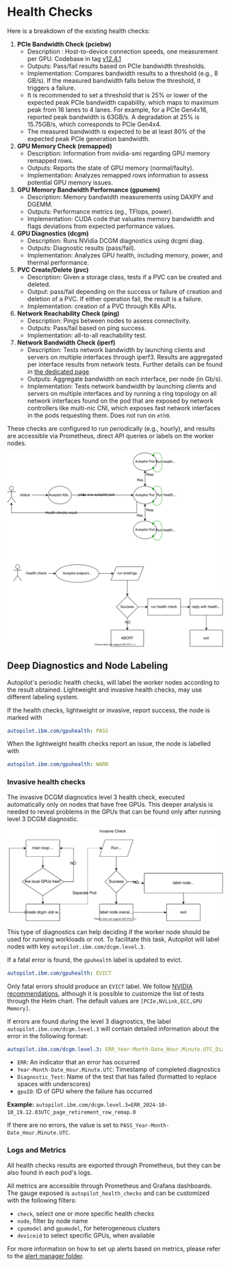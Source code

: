 # Health Checks

Here is a breakdown of the existing health checks:

1. **PCIe Bandwidth Check (pciebw)**
    - Description  : Host-to-device connection speeds, one measurement per GPU. Codebase in tag [v12.4.1](https://github.com/NVIDIA/cuda-samples/tree/master/Samples/1_Utilities/bandwidthTest)
    - Outputs: Pass/fail results based on PCIe bandwidth thresholds.
    - Implementation: Compares bandwidth results to a threshold (e.g., 8 GB/s). If the measured bandwidth falls below the threshold, it triggers a failure.
    - It is recommended to set a threshold that is 25% or lower of the expected peak PCIe bandwidth capability, which maps to maximum peak from 16 lanes to 4 lanes. For example, for a PCIe Gen4x16, reported peak bandwidth is 63GB/s. A degradation at 25% is 15.75GB/s, which corresponds to PCIe Gen4x4.
    - The measured bandwidth is expected to be at least 80% of the expected peak PCIe generation bandwidth.
2. **GPU Memory Check (remapped)**
    - Description: Information from nvidia-smi regarding GPU memory remapped rows.
    - Outputs: Reports the state of GPU memory (normal/faulty).
    - Implementation: Analyzes remapped rows information to assess potential GPU memory issues.
3. **GPU Memory Bandwidth Performance (gpumem)**
    - Description: Memory bandwidth measurements using DAXPY and DGEMM.
    - Outputs: Performance metrics (eg., TFlops, power).
    - Implementation: CUDA code that valuates memory bandwidth and flags deviations from expected performance values.
4. **GPU Diagnostics (dcgm)**
    - Description: Runs NVidia DCGM diagnostics using dcgmi diag.
    - Outputs: Diagnostic results (pass/fail).
    - Implementation: Analyzes GPU health, including memory, power, and thermal performance.
5. **PVC Create/Delete (pvc)**
    - Description: Given a storage class, tests if a PVC can be created and deleted.
    - Output: pass/fail depending on the success or failure of creation and deletion of a PVC. If either operation fail, the result is a failure.
    - Implementation: creation of a PVC through K8s APIs.
6. **Network Reachability Check (ping)**
    - Description: Pings between nodes to assess connectivity.
    - Outputs: Pass/fail based on ping success.
    - Implementation: all-to-all reachability test.
7. **Network Bandwidth Check (iperf)**
    - Description: Tests network bandwidth by launching clients and servers on multiple interfaces through iperf3. Results are aggregated per interface results from network tests. Further details can be found in [the dedicated page](autopilot-daemon/network/README.md).
    - Outputs: Aggregate bandwidth on each interface, per node (in Gb/s).
    - Implementation: Tests network bandwidth by launching clients and servers on multiple interfaces and by running a ring topology on all network interfaces found on the pod that are exposed by network controllers like multi-nic CNI, which exposes fast network interfaces in the pods requesting them. Does not run on `eth0`.

These checks are configured to run periodically (e.g., hourly), and results are accessible via Prometheus, direct API queries or labels on the worker nodes.

![image](figures/periodic-check-flow.svg)

## Deep Diagnostics and Node Labeling

Autopilot's periodic health checks, will label the worker nodes according to the result obtained.
Lightweight and invasive health checks, may use different labeling system.

If the health checks, lightweight or invasive, report success, the node is marked with

```yaml
autopilot.ibm.com/gpuhealth: PASS
```

When the lightweight health checks report an issue, the node is labelled with

```yaml
autopilot.ibm.com/gpuhealth: WARN
```

### Invasive health checks

The invasive DCGM diagnostics level 3 health check, executed automatically only on nodes that have free GPUs. This deeper analysis is needed to reveal problems in the GPUs that can be found only after running level 3 DCGM diagnostic.

![image](figures/invasive-check-flow.svg)

This type of diagnostics can help deciding if the worker node should be used for running workloads or not. To facilitate this task, Autopilot will label nodes with key `autopilot.ibm.com/dcgm.level.3`.

If a fatal error is found, the `gpuhealth` label is updated to evict.

```yaml
autopilot.ibm.com/gpuhealth: EVICT
```

Only fatal errors should produce an `EVICT` label. We follow [NVIDIA recommendations](https://docs.nvidia.com/datacenter/dcgm/latest/user-guide/feature-overview.html#id3), although it is possible to customize the list of tests through the Helm chart. The default values are `[PCIe,NVLink,ECC,GPU Memory]`.

If errors are found during the level 3 diagnostics, the label `autopilot.ibm.com/dcgm.level.3` will contain detailed information about the error in the following format:

```yaml
autopilot.ibm.com/dcgm.level.3: ERR_Year-Month-Date_Hour.Minute.UTC_Diagnostic_Test.gpuID,Diagnostic_Test.gpuID,...`
```

- `ERR`: An indicator that an error has occurred
- `Year-Month-Date_Hour.Minute.UTC`: Timestamp of completed diagnostics
- `Diagnostic_Test`: Name of the test that has failed (formatted to replace spaces with underscores)
- `gpuID`: ID of GPU where the failure has occurred

**Example:** `autopilot.ibm.com/dcgm.level.3=ERR_2024-10-10_19.12.03UTC_page_retirement_row_remap.0`

If there are no errors, the value is set to `PASS_Year-Month-Date_Hour.Minute.UTC`.

### Logs and Metrics

All health checks results are exported through Prometheus, but they can be also found in each pod's logs.

All metrics are accessible through Prometheus and Grafana dashboards. The gauge exposed is `autopilot_health_checks` and can be customized with the following filters:

- `check`, select one or more specific health checks
- `node`, filter by node name
- `cpumodel` and `gpumodel`, for heterogeneous clusters
- `deviceid` to select specific GPUs, when available

For more information on how to set up alerts based on metrics, please refer to the [alert manager folder](alertmanager/README.md).

